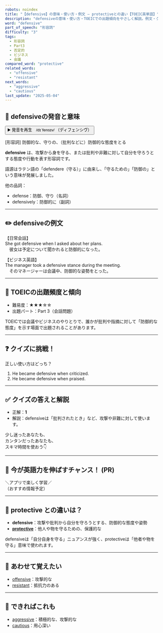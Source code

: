 ```yaml
---
robots: noindex
title: "【defensive】の意味・使い方・例文 ― protectiveとの違い【TOEIC英単語】"
description: "defensiveの意味・使い方・TOEICでの出題傾向をやさしく解説。例文・クイズ付きでprotectiveとの違いもわかりやすく学べます。"
word: "defensive"
part_of_speech: "形容詞"
difficulty: "3"
tags:
  - 形容詞
  - Part3
  - 否定的
  - ビジネス
  - 会議
compared_word: "protective"
related_words:
  - "offensive"
  - "resistant"
next_words:
  - "aggressive"
  - "cautious"
last_update: "2025-05-04"
---
```


## 🔰 defensiveの発音と意味

<button class="play-audio" onclick="playTTS('defensive')">
  <span class="play-audio-main">
    ▶️ 発音を再生　/dɪˈfensɪv/
  </span>
  <span class="play-audio-sub">
    （ディフェンシヴ）
  </span>
</button>

[形容詞] 防御的な、守りの、（批判などに）防御的な態度をとる

**defensive** は、攻撃から身を守る、または批判や非難に対して自分を守ろうとする態度や行動を表す形容詞です。

語源はラテン語の「defendere（守る）」に由来し、「守るための」「防御の」という意味が発展しました。

他の品詞：  
- defense：防御、守り（名詞）
- defensively：防御的に（副詞）

---

## ✏️ defensiveの例文

【日常会話】  
She got defensive when I asked about her plans.  
　彼女は予定について聞かれると防御的になった。

【ビジネス英語】  
The manager took a defensive stance during the meeting.  
　そのマネージャーは会議中、防御的な姿勢をとった。

---

## 🎯 TOEICの出題頻度と傾向

- 難易度：★★★☆☆
- 出題パート：Part 3（会話問題）

TOEICでは会議やビジネスのやりとりで、誰かが批判や指摘に対して「防御的な態度」を示す場面で出題されることがあります。

---

## ❓ クイズに挑戦！

正しい使い方はどっち？

1. He became defensive when criticized.  
2. He became defensive when praised.

---

## ✅ クイズの答えと解説

- 正解：**1**
- 解説：defensiveは「批判されたとき」など、攻撃や非難に対して使います。

少し迷ったあなたも、  
カンタンだったあなたも、  
スキマ時間を使おう👇️

---

## 🚀 今が英語力を伸ばすチャンス！ (PR)

<div class="info-center">
＼アプリで楽しく学習／<br>  
（おすすめ情報予定）
</div>

---

## 🤔  protective との違いは？

- **defensive**：攻撃や批判から自分を守ろうとする、防御的な態度や姿勢
- **[protective](/word/protective/)**：他人や物を守るための、保護的な

defensiveは「自分自身を守る」ニュアンスが強く、protectiveは「他者や物を守る」意味で使われます。

---

## 🧩 あわせて覚えたい

- [offensive](/word/offensive/)：攻撃的な
- [resistant](/word/resistant/)：抵抗力のある

---

## 📖 できればこれも

- [aggressive](/word/aggressive/)：積極的な、攻撃的な
- [cautious](/word/cautious/)：用心深い

<!-- cvid: aid17_bid16 -->
